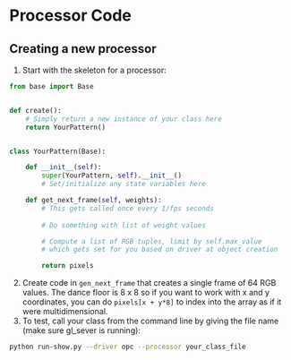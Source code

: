# Processor Code

## Creating a new processor

1. Start with the skeleton for a processor:
```python
from base import Base


def create():
    # Simply return a new instance of your class here
    return YourPattern()


class YourPattern(Base):

    def __init__(self):
        super(YourPattern, self).__init__()
        # Set/initialize any state variables here

    def get_next_frame(self, weights):
        # This gets called once every 1/fps seconds
    
        # Do something with list of weight values

        # Compute a list of RGB tuples, limit by self.max_value
        # which gets set for you based on driver at object creation

        return pixels
```
2. Create code in `gen_next_frame` that creates a single frame of 64 RGB values.  The dance floor is 8 x 8 so if you want to work with x and y coordinates, you can do `pixels[x + y*8]` to index into the array as if it were multidimensional.
3. To test, call your class from the command line by giving the file name (make sure gl_sever is running):
```bash
python run-show.py --driver opc --processor your_class_file
```
